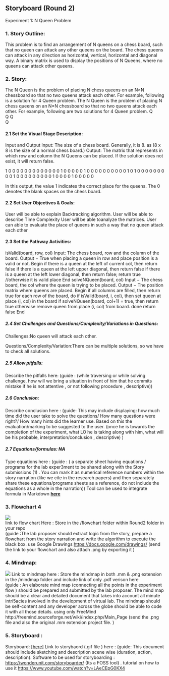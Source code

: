 ## Storyboard (Round 2)

Experiment 1: N Queen Problem
### 1. Story Outline:

This problem is to find an arrangement of N queens on a chess board, such that no queen can attack any other queens on the board.
The chess queens can attack in any direction as horizontal, vertical, horizontal and diagonal way.
A binary matrix is used to display the positions of N Queens, where no queens can attack other queens.

### 2. Story:

The N Queen is the problem of placing N chess queens on an N×N chessboard so that no two queens attack each other. For example, following is a solution for 4 Queen problem.
The N Queen is the problem of placing N chess queens on an N×N chessboard so that no two queens attack each other. For example, following are two solutions for 4 Queen problem.
	Q		
			Q
Q			
		Q	

#### 2.1 Set the Visual Stage Description:
Input and Output
Input:
The size of a chess board. Generally, it is 8. as (8 x 8 is the size of a normal chess board.)
Output:
The matrix that represents in which row and column the N Queens can be placed.
If the solution does not exist, it will return false.

1 0 0 0 0 0 0 0
0 0 0 0 0 0 1 0
0 0 0 0 1 0 0 0
0 0 0 0 0 0 0 1
0 1 0 0 0 0 0 0
0 0 0 1 0 0 0 0
0 0 0 0 0 1 0 0
0 0 1 0 0 0 0 0

In this output, the value 1 indicates the correct place for the queens.
The 0 denotes the blank spaces on the chess board.

#### 2.2 Set User Objectives & Goals:
User will be able to explain Backtracking algorithm.
User will be able to describe Time Complexity
User will be able toanalyze the matrices.
User can able to evaluate the place of queens in such a way that no queen attack each other


#### 2.3 Set the Pathway Activities:

isValid(board, row, col)
Input: The chess board, row and the column of the board.
Output − True when placing a queen in row and place position is a valid or not.
Begin
   if there is a queen at the left of current col, then
      return false
   if there is a queen at the left upper diagonal, then
      return false
   if there is a queen at the left lower diagonal, then
      return false;
   return true //otherwise it is valid place
End
solveNQueen(board, col)
Input − The chess board, the col where the queen is trying to be placed.
Output −  The position matrix where queens are placed.
Begin
   if all columns are filled, then
      return true
   for each row of the board, do
      if isValid(board, i, col), then
         set queen at place (i, col) in the board
         if solveNQueen(board, col+1) = true, then
            return true
         otherwise remove queen from place (i, col) from board.
   done
   return false
End


##### 2.4 Set Challenges and Questions/Complexity/Variations in Questions:

Challenges:No queen will attack each other.

Questions/Complexity/Variation:There can be multiple solutions, so we have to check all solutions.


##### 2.5 Allow pitfalls:
Describe the pitfalls here: (guide : (while traversing or while solving challenge, how will we bring a situation in front of him that he commits mistake if he is not attentive , or not following procedure , descriptive))

##### 2.6 Conclusion:
Describe conclusion here : (guide: This may include displaying: how much time did the user take to solve the questions/ How many questions were right?/ How many hints did the learner use. Based on this the evaluation/marking to be suggested to the user. (once he is towards the completion of the experiment, what LO he is taking along with him, what will be his probable, interpretation/conclusion , descriptive) )

##### 2.7 Equations/formulas: NA
Type equations here : (guide : ( a separate sheet having equations / programs for the lab exper3ment to be shared along with the Story submissions (1) . You can mark it as numerical reference numbers within the story narration (like we cite in the research papers) and then separately share these equations/programs sheets as a reference, do not include the equations as a whole in the narration))
Tool can be used to integrate formula in Markdown <b> [here](http://latex.codecogs.com/eqneditor/samples/example3.php) </b>


### 3. Flowchart 4
<img src="flowchart/flowchart.png"/><br>
link to flow chart Here : Store in the  /flowchart folder within Round2 folder in your repo
<br>
(guide :The lab proposer should extract logic from the story, prepare a flowchart from the story narration and write the algorithm to execute the black box.  use Google Drawings https://docs.google.com/drawings/ (send the link to your flowchart and also attach .png by exporting it )

### 4. Mindmap:
<img src="mindmap/mindmap.png"/>
 Link to mindmap here : Store the mindmap in both .mm & .png extension in the  /mindmap folder and include link of only .pdf verison here
 <br>
 (guide : An elaborate mind map (connecting all the points in the experiment flow ) should be prepared and submitted by the lab proposer. The mind map should be a clear and detailed document that takes into account all minute intri5acies involved in the development of virtual lab. The mindmap should be self-content and any developer across the globe should be able to code it with all those details. using only FreeMind http://freemind.sourceforge.net/wiki/index.php/Main_Page (send the .png file and also the original .mm extension project file. )

### 5. Storyboard :
Storyboard: <a href="Storyboard/carwiper.gif"> [here]</a>
Link to storybaord (.gif file ) here :
(guide: This document should include sketching and description scene wise (duration, action, description). Software to be used for storyboarding : https://wonderunit.com/storyboarder/ (Its a FOSS tool) . tutorial on how to use it https://www.youtube.com/watch?v=LAeCEpG0KX4
